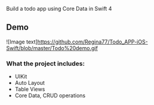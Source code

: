 
Build a todo app using Core Data in Swift 4

## Demo 
![Image text]https://github.com/Regina77/Todo_APP-iOS-Swift/blob/master/Todo%20demo.gif

### What the project includes:
- UIKit
- Auto Layout
- Table Views
- Core Data, CRUD operations
